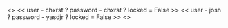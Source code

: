 <> << user - chxrst ? password - chxrst ? locked = False >> << user - josh ? password - yasdjr ? locked = False >> <>
